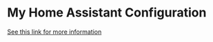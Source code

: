 # My Home Assistant Configuration

[See this link for more information](https://isabellaalstrom.github.io/)
